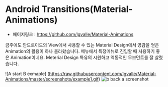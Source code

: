 Android Transitions(Material-Animations)
=====================
- 페이지링크 : https://github.com/lgvalle/Material-Animations

금주에도 안드로이드의 View에서 사용할 수 있는 Material Design에서 영감을 얻은 Animation의 활용이 하나 올라왔습니다.
메뉴에서 특정메뉴로 진입할 때 사용하기 좋은 Animation이네요. Meterial Design 특유의 시원하고 역동적인 무브먼트를 잘 살렸습니다.

![A start B exmaple] (https://raw.githubusercontent.com/lgvalle/Material-Animations/master/screenshots/example1.gif)
![b back a screenshot](https://raw.githubusercontent.com/lgvalle/Material-Animations/master/screenshots/example2.gif)

